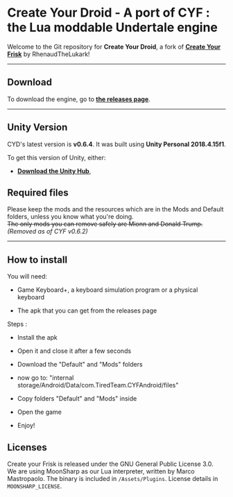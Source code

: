 # Create Your Droid - A port of CYF : the Lua moddable Undertale engine

Welcome to the Git repository for **Create Your Droid**, a fork of [**Create Your Frisk**](www.github.com/RhenaudTheLukark/CreateYourFrisk) by RhenaudTheLukark!



***

## Download

To download the engine, go to [**the releases page**](https://github.com/LavaStudios/CreateYourDroid/releases).

***

## Unity Version

CYD's latest version is **v0.6.4**. It was built using **Unity Personal 2018.4.15f1**.

To get this version of Unity, either:

* [**Download the Unity Hub**](https://unity3d.com/get-unity/download),  

## Required files

Please keep the mods and the resources which are in the Mods and Default folders, unless you know what you're doing.  
~~The only mods you can remove safely are Mionn and Donald Trump.~~ *(Removed as of CYF v0.6.2)*

***
## How to install
You will need:

- Game Keyboard+, a keyboard simulation program or a physical keyboard

- The apk that you can get from the releases page 

Steps : 

- Install the apk

- Open it and close it after a few seconds 

- Download the "Default" and "Mods" folders

- now go to:  "internal storage/Android/Data/com.TiredTeam.CYFAndroid/files"

- Copy folders "Default" and "Mods" inside

- Open the game

- Enjoy!

## Licenses

Create your Frisk is released under the GNU General Public License 3.0.  
We are using MoonSharp as our Lua interpreter, written by Marco Mastropaolo. The binary is included in `/Assets/Plugins`. License details in `MOONSHARP_LICENSE`.
